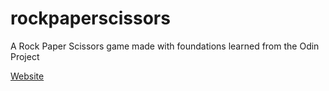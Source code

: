 # rockpaperscissors

A Rock Paper Scissors game made with foundations learned from the Odin Project

[Website](https://cynchronized.github.io/rockpaperscissors/)
